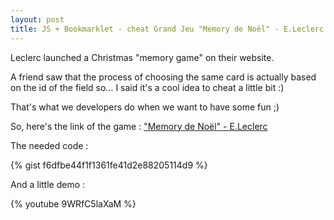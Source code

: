 ```yaml
---
layout: post
title: JS + Bookmarklet - cheat Grand Jeu "Memory de Noël" - E.Leclerc
---
```


Leclerc launched a Christmas "memory game" on their website. 

A friend saw that the process of choosing the same card is actually based on the id of the field so... I said it's a cool idea to cheat a little bit :)

That's what we developers do when we want to have some fun ;)

So, here's the link of the game : ["Memory de Noël" - E.Leclerc](http://www.memorydenoel.fr) 

The needed code : 

{% gist f6dfbe44f1f1361fe41d2e88205114d9 %}

And a little demo : 

{% youtube 9WRfC5laXaM %}
